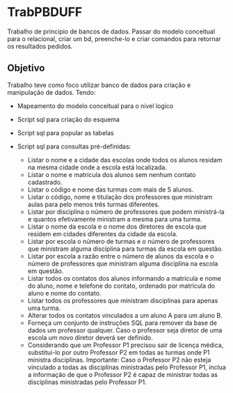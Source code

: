 # TrabPBDUFF
Trabalho de principio de bancos de dados. Passar do modelo conceitual para o relacional, criar um bd, preenche-lo e criar comandos para retornar os resultados pedidos.

<h2>Objetivo</h2>
Trabalho teve como foco utilizar banco de dados para criação e manipulação de dados. Tendo:

* Mapeamento do modelo conceitual para o nivel logico
* Script sql para criação do esquema
* Script sql para popular as tabelas
* Script sql para consultas pré-definidas:

  *  Listar o nome e a cidade das escolas onde todos os alunos residam na mesma cidade onde a escola está localizada.
  *  Listar o nome e matrícula dos alunos sem nenhum contato cadastrado.
  *  Listar o código e nome das turmas com mais de 5 alunos.
  *  Listar o código, nome e titulação dos professores que ministram aulas para pelo menos três turmas diferentes.
  *  Listar por disciplina o número de professores que podem ministrá-la e quantos efetivamente ministram a mesma para uma turma.
  *  Listar o nome da escola e o nome dos diretores de escola que residem em cidades diferentes da cidade da escola.
  *  Listar por escola o número de turmas e o número de professores que ministram alguma disciplina para turmas da escola em questão.
  *  Listar por escola a razão entre o número de alunos da escola e o número de professores que ministram alguma disciplina na escola em questão.
  *  Listar todos os contatos dos alunos informando a matrícula e nome do aluno, nome e telefone do contato, ordenado por matrícula do aluno e nome do contato.
  *  Listar todos os professores que ministram disciplinas para apenas uma turma.
  *  Alterar todos os contatos vinculados a um aluno A para um aluno B.
  *  Forneça um conjunto de instruções SQL para remover da base de dados um professor qualquer. Caso o professor seja diretor de uma escola um novo diretor deverá ser definido.
  *  Considerando que um Professor P1 precisou sair de licença médica, substituí-lo por outro Professor P2 em todas as turmas onde P1 ministra disciplinas. Importante: Caso o Professor P2 não esteja vinculado a todas as disciplinas ministradas pelo Professor P1, inclua a informação de que o Professor P2 é capaz de ministrar todas as disciplinas ministradas pelo Professor P1.
